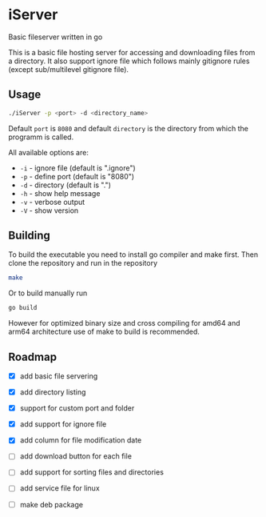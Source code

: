 # **iServer**
Basic fileserver written in go

This is a basic file hosting server for accessing and downloading files from a directory.
It also support ignore file which follows mainly gitignore rules (except sub/multilevel gitignore file).

## Usage

```sh
./iServer -p <port> -d <directory_name>
```
Default `port` is `8080` and default `directory` is the directory from which the programm is called.

All available options are:
- `-i` - ignore file (default is ".ignore")
- `-p` - define port (default is "8080")
- `-d` - directory (default is ".")
- `-h` - show help message
- `-v` - verbose output
- `-V` - show version

## Building

To build the executable you need to install go compiler and make first.
Then clone the repository and run in the repository
```sh
make
```
Or to build manually run
```sh
go build
```
However for optimized binary size and cross compiling for amd64 and arm64 architecture use of make to build is recommended.

## Roadmap

- [x] add basic file servering
- [x] add directory listing
- [x] support for custom port and folder
- [x] add support for ignore file
- [x] add column for file modification date
- [ ] add download button for each file
- [ ] add support for sorting files and directories
- [ ] add service file for linux
- [ ] make deb package




